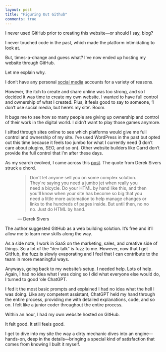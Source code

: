 ```yaml
---
layout: post
title: "Figuring Out Github"
comments: true
---
```


I never used GitHub prior to creating this website—or should I say, blog?

I never touched code in the past, which made the platform intimidating to look at.

But, times-a-change and guess what? I've now ended up hosting my website through GitHub.

Let me explain why.

I don’t have any personal [social media](https://ekr.blog/unsocial) accounts for a variety of reasons.

However, the itch to create and share online was too strong, and so I decided it was time to create my own website. I wanted to have full control and ownership of what I created. Plus, it feels good to say to someone, ‘I don’t use social media, but here’s my site’. Boom.

It bugs me to see how so many people are giving up ownership and control of their work in the digital world. I didn’t want to play those games anymore.

I sifted through sites online to see which platforms would give me full control and ownership of my site. I’ve used WordPress in the past but opted out this time because it feels too jumbo for what I currently need (I don’t care about plugins, SEO, and so on). Other website builders like Carrd don’t provide the full control that I’m after these days.

As my search evolved, I came across this [post](https://parsam.io/website). The quote from Derek Sivers struck a chord.

<figure>
  <blockquote>
    <p>Don't let anyone sell you on some complex solution. They're saying you need a jumbo jet when really you need a bicycle. Do your HTML by hand like this, and then you'll know when your site has become so big that you need a little more automation to help manage changes or links to the hundreds of pages inside. But until then, no no no. Just do HTML by hand.</p>
  </blockquote>
  <figcaption>— Derek Sivers</figcaption>
</figure>

The author suggested GitHub as a web building solution. It’s free and it’ll allow me to learn new skills along the way.

As a side note, I work in SaaS on the marketing, sales, and creative side of things. So a lot of the “dev talk” is fuzz to me. However, now that I get GitHub, the fuzz is slowly evaporating and I feel that I can contribute to the team in more meaningful ways.

Anyways, going back to my website’s setup. I needed help. Lots of help. Again, I had no idea what I was doing so I did what everyone else would do, I turned to good ‘ole ChatGPT.

I fed it the most basic prompts and explained I had no idea what the hell I was doing. Like any competent assistant, ChatGPT held my hand through the entire process, providing me with detailed explanations, code, and so on. I felt like a junior coder throughout the entire process.

Within an hour, I had my own website hosted on GitHub.

It felt good. It still feels good.

I get to dive into my site the way a dirty mechanic dives into an engine—hands-on, deep in the details—bringing a special kind of satisfaction that comes from knowing I built it myself.
